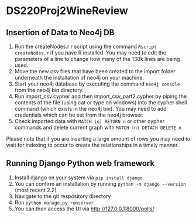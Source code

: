 # DS220Proj2WineReview

## Insertion of Data to Neo4j DB

1. Run the createNodes.r r script using the command `Rscript createNodes.r` if you have R installed. You may need to edit the parameters of a line to change how many of the 130k lines are being used.
2. Move the new csv files that have been created to the import folder underneath the installation of neo4j on your machine.
3. Start your neo4j database by executing the command `neo4j console` from the neo4j bin directory.
4. Run import_csv.cypher and then import_csv_part2.cypher by piping the contents of the file (using cat or type on windows) into the cypher shell command (which exists in the neo4j bin). You may need to add credentials which can be set from the neo4j browser.
5. Check imported data with `MATCH (n) RETURN n` or other cypher commands and delete current graph with `MATCH (n) DETACH DELETE n`

Please note that if you are inserting a large amount of rows you may need to wait for indexing to occur to create the relationships in a timely manner.

## Running Django Python web framework

1. Install django on your system via `pip install django`
2. You can confirm an installation by running `python -m django --version` (most recent 2.2)
3. Navigate to the git respository directory
4. Run `python manage.py runserver`
5. You can then access the UI via http://127.0.0.1:8000/polls/



